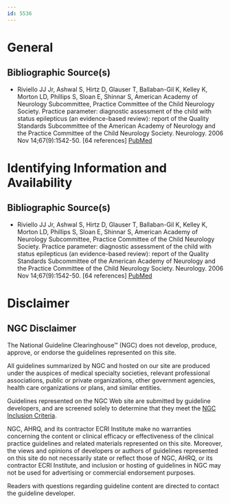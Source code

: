 ```yaml
---
id: 5536
---
```


# General

## Bibliographic Source(s)

- Riviello JJ Jr, Ashwal S, Hirtz D, Glauser T, Ballaban-Gil K, Kelley K, Morton LD, Phillips S, Sloan E, Shinnar S, American Academy of Neurology Subcommittee, Practice Committee of the Child Neurology Society. Practice parameter: diagnostic assessment of the child with status epilepticus (an evidence-based review): report of the Quality Standards Subcommittee of the American Academy of Neurology and the Practice Committee of the Child Neurology Society. Neurology. 2006 Nov 14;67(9):1542-50. [64 references] [ PubMed ](http://www.ncbi.nlm.nih.gov/entrez/query.fcgi?cmd=Retrieve&db=pubmed&dopt=Abstract&list_uids=17101884)

# Identifying Information and Availability

## Bibliographic Source(s)

- Riviello JJ Jr, Ashwal S, Hirtz D, Glauser T, Ballaban-Gil K, Kelley K, Morton LD, Phillips S, Sloan E, Shinnar S, American Academy of Neurology Subcommittee, Practice Committee of the Child Neurology Society. Practice parameter: diagnostic assessment of the child with status epilepticus (an evidence-based review): report of the Quality Standards Subcommittee of the American Academy of Neurology and the Practice Committee of the Child Neurology Society. Neurology. 2006 Nov 14;67(9):1542-50. [64 references] [ PubMed ](http://www.ncbi.nlm.nih.gov/entrez/query.fcgi?cmd=Retrieve&db=pubmed&dopt=Abstract&list_uids=17101884)

# Disclaimer

## NGC Disclaimer

The National Guideline Clearinghouse™ (NGC) does not develop, produce, approve, or endorse the guidelines represented on this site.

All guidelines summarized by NGC and hosted on our site are produced under the auspices of medical specialty societies, relevant professional associations, public or private organizations, other government agencies, health care organizations or plans, and similar entities.

Guidelines represented on the NGC Web site are submitted by guideline developers, and are screened solely to determine that they meet the [NGC Inclusion Criteria](/help-and-about/summaries/inclusion-criteria).

NGC, AHRQ, and its contractor ECRI Institute make no warranties concerning the content or clinical efficacy or effectiveness of the clinical practice guidelines and related materials represented on this site. Moreover, the views and opinions of developers or authors of guidelines represented on this site do not necessarily state or reflect those of NGC, AHRQ, or its contractor ECRI Institute, and inclusion or hosting of guidelines in NGC may not be used for advertising or commercial endorsement purposes.

Readers with questions regarding guideline content are directed to contact the guideline developer.

